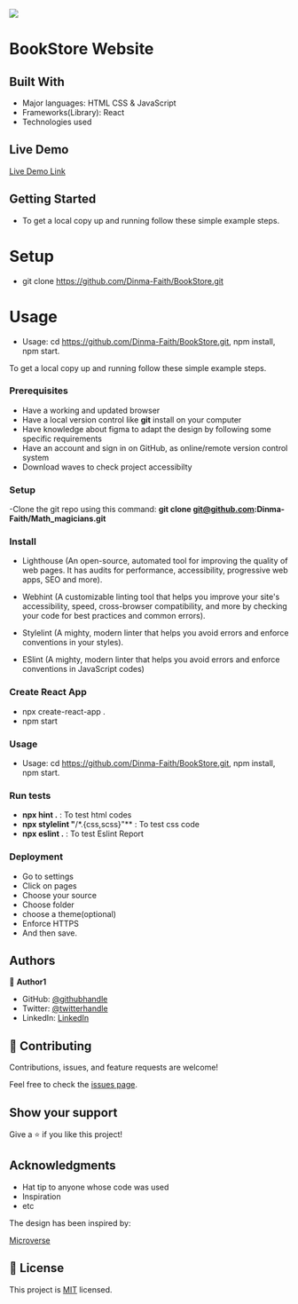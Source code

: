 ![](https://img.shields.io/badge/Microverse-blueviolet)

# BookStore Website

## Built With

- Major languages: HTML CSS & JavaScript
- Frameworks(Library): React
- Technologies used

## Live Demo

[Live Demo Link](https://livedemo.com)


## Getting Started

- To get a local copy up and running follow these simple example steps.

# Setup
- git clone https://github.com/Dinma-Faith/BookStore.git

# Usage
-  Usage: cd <https://github.com/Dinma-Faith/BookStore.git>, npm install, npm start.

To get a local copy up and running follow these simple example steps.

### Prerequisites

- Have a working and updated browser
- Have a local version control like **git** install on your computer
- Have knowledge about figma to adapt the design by following some specific requirements
- Have an account and sign in on GitHub, as  online/remote version control system
- Download waves to check project accessibilty

### Setup

-Clone the git repo using this command: **git clone git@github.com:Dinma-Faith/Math_magicians.git**

### Install

- Lighthouse (An open-source, automated tool for improving the quality of web pages. It has audits    for performance, accessibility, progressive web apps, SEO and more).

- Webhint (A customizable linting tool that helps you improve your site's accessibility, speed, cross-browser compatibility, and more by checking your code for best practices and common errors).

- Stylelint (A mighty, modern linter that helps you avoid errors and enforce conventions in your styles).

- ESlint (A mighty, modern linter that helps you avoid errors and enforce conventions in JavaScript codes)

### Create React App

- npx create-react-app .
- npm start

### Usage

-  Usage: cd <https://github.com/Dinma-Faith/BookStore.git>, npm install, npm start.

### Run tests

- **npx hint .** : To test html codes
- **npx stylelint "**/\*.{css,scss}"\*\* : To test css code
- **npx eslint .** : To test Eslint Report

### Deployment

- Go to settings
- Click on pages
- Choose your source
- Choose folder
- choose a theme(optional)
- Enforce HTTPS
- And then save.


## Authors

👤 **Author1**

- GitHub: [@githubhandle](https://github.com/Dinma-Faith)
- Twitter: [@twitterhandle](https://twitter.com/phayte_p)
- LinkedIn: [LinkedIn](https://linkedin.com/in/chidinma-faith)

## 🤝 Contributing

Contributions, issues, and feature requests are welcome!

Feel free to check the [issues page](../../issues/).

## Show your support

Give a ⭐️ if you like this project!

## Acknowledgments

- Hat tip to anyone whose code was used
- Inspiration
- etc

The design has been inspired by:

  [Microverse](https://www.microverse.org)

## 📝 License

This project is [MIT](./MIT.md) licensed.
